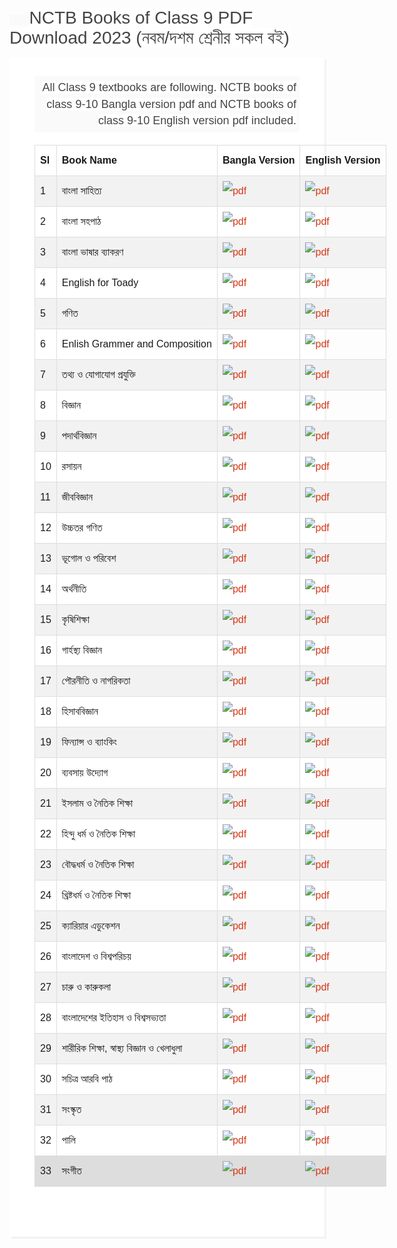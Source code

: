 <p><span aria-current="page" class="breadcrumb_last" style="background-color: #fafafa; box-sizing: border-box;">&nbsp; &nbsp; &nbsp; &nbsp;&nbsp;</span><span style="background-color: white; color: #444444; font-family: Poppins, sans-serif; font-size: 28px;">NCTB Books of Class 9 PDF Download 2023 (নবম/দশম শ্রেনীর সকল বই)</span></p><article aria-label="NCTB Books of Class 9 PDF Download 2023 (নবম/দশম শ্রেনীর সকল বই)" class="post-117 post type-post status-publish format-standard has-post-thumbnail category-ssc entry" style="background-color: white; box-shadow: rgba(70, 70, 70, 0.05) 3px 3px; box-sizing: border-box; color: #444444; font-family: Poppins, sans-serif; font-size: 18px; margin-bottom: 40px; padding: 25px 40px 40px;"><header class="entry-header" style="box-sizing: border-box; margin-bottom: 10px;"><p class="entry-meta" style="background: rgb(250, 250, 250); box-sizing: border-box; color: #737171; font-size: 14px; line-height: 1.9em; margin: 5px 0px; padding: 5px; text-align: right; word-spacing: 0.01em;"><span style="background-color: white; color: #444444; font-size: 18px; text-align: left; word-spacing: 0.01em;">All Class 9 textbooks are following. NCTB books of class 9-10 Bangla version pdf and NCTB books of class 9-10 English version pdf included.</span></p></header><div class="entry-content" style="box-sizing: border-box;"><div class="code-block code-block-5" style="box-sizing: border-box; clear: both; margin: 8px auto; text-align: center;"><div id="gpt-passback-4" style="box-sizing: border-box;"><div id="google_ads_iframe_/22928097283/Mobile_4__container__" style="border: 0pt none; box-sizing: border-box; height: 0px; width: 336px;"></div></div></div><table style="border-collapse: collapse; border-spacing: 0px; line-height: 2; margin-bottom: 40px; margin-top: 20px; width: 728px;"><tbody style="border-bottom: 1px solid rgb(221, 221, 221); box-sizing: border-box;"><tr style="box-sizing: border-box;"><td style="border: 1px solid rgb(221, 221, 221); box-sizing: border-box; padding: 8px;"><span style="box-sizing: border-box; font-weight: 600;">Sl</span></td><td style="border: 1px solid rgb(221, 221, 221); box-sizing: border-box; padding: 8px;"><span style="box-sizing: border-box; font-weight: 600;">Book Name</span></td><td style="border: 1px solid rgb(221, 221, 221); box-sizing: border-box; padding: 8px;"><span style="box-sizing: border-box; font-weight: 600;">Bangla Version</span></td><td style="border: 1px solid rgb(221, 221, 221); box-sizing: border-box; padding: 8px;"><span style="box-sizing: border-box; font-weight: 600;">English Version</span></td></tr><tr style="background-color: #f2f2f2; box-sizing: border-box;"><td style="border: 1px solid rgb(221, 221, 221); box-sizing: border-box; padding: 8px;">1</td><td style="border: 1px solid rgb(221, 221, 221); box-sizing: border-box; padding: 8px;">বাংলা সাহিত্য</td><td style="border: 1px solid rgb(221, 221, 221); box-sizing: border-box; padding: 8px;"><a href="https://drive.google.com/file/d/1UBAMV-V5Jow-Ihp3bCI8G1sdTC6sAiQF/view?usp=share_link" style="background: transparent; box-sizing: border-box; color: #d53819; text-decoration-line: none; transition: all 0.1s ease-in-out 0s;" title=""><img alt="pdf" class="lazyloaded" data-ll-status="loaded" decoding="async" src="http://nctb.portal.gov.bd/sites/default/files/files/nctb.portal.gov.bd/page/678d5b11_4d2c_4bd2_b99c_c1cafba414de/pdf.png" style="border: 0px; box-sizing: border-box; height: auto; max-width: 100%;" /></a></td><td style="border: 1px solid rgb(221, 221, 221); box-sizing: border-box; padding: 8px;"><a href="https://drive.google.com/file/d/1UBAMV-V5Jow-Ihp3bCI8G1sdTC6sAiQF/view?usp=share_link" style="background: transparent; box-sizing: border-box; color: #d53819; text-decoration-line: none; transition: all 0.1s ease-in-out 0s;" title=""><img alt="pdf" class="lazyloaded" data-ll-status="loaded" decoding="async" src="http://nctb.portal.gov.bd/sites/default/files/files/nctb.portal.gov.bd/page/678d5b11_4d2c_4bd2_b99c_c1cafba414de/pdf.png" style="border: 0px; box-sizing: border-box; height: auto; max-width: 100%;" /></a></td></tr><tr style="box-sizing: border-box;"><td style="border: 1px solid rgb(221, 221, 221); box-sizing: border-box; padding: 8px;">2</td><td style="border: 1px solid rgb(221, 221, 221); box-sizing: border-box; padding: 8px;">বাংলা সহপাঠ</td><td style="border: 1px solid rgb(221, 221, 221); box-sizing: border-box; padding: 8px;"><a href="https://drive.google.com/file/d/1hTsXho38oMZpIbZ-H-owwxkpwLXPCA8U/view?usp=sharing" style="background: transparent; box-sizing: border-box; color: #d53819; text-decoration-line: none; transition: all 0.1s ease-in-out 0s;" title=""><img alt="pdf" class="lazyloaded" data-ll-status="loaded" decoding="async" src="http://nctb.portal.gov.bd/sites/default/files/files/nctb.portal.gov.bd/page/678d5b11_4d2c_4bd2_b99c_c1cafba414de/pdf.png" style="border: 0px; box-sizing: border-box; height: auto; max-width: 100%;" /></a></td><td style="border: 1px solid rgb(221, 221, 221); box-sizing: border-box; padding: 8px;"><a href="https://drive.google.com/file/d/1hTsXho38oMZpIbZ-H-owwxkpwLXPCA8U/view?usp=sharing" style="background: transparent; box-sizing: border-box; color: #d53819; text-decoration-line: none; transition: all 0.1s ease-in-out 0s;" title=""><img alt="pdf" class="lazyloaded" data-ll-status="loaded" decoding="async" src="http://nctb.portal.gov.bd/sites/default/files/files/nctb.portal.gov.bd/page/678d5b11_4d2c_4bd2_b99c_c1cafba414de/pdf.png" style="border: 0px; box-sizing: border-box; height: auto; max-width: 100%;" /></a></td></tr><tr style="background-color: #f2f2f2; box-sizing: border-box;"><td style="border: 1px solid rgb(221, 221, 221); box-sizing: border-box; padding: 8px;">3</td><td style="border: 1px solid rgb(221, 221, 221); box-sizing: border-box; padding: 8px;">বাংলা ভাষার ব্যাকরণ</td><td style="border: 1px solid rgb(221, 221, 221); box-sizing: border-box; padding: 8px;"><a href="https://drive.google.com/file/d/1mMITGS5as0s5QXtwHY6a8SxqaoCG7mS2/view?usp=share_link" style="background: transparent; box-sizing: border-box; color: #d53819; text-decoration-line: none; transition: all 0.1s ease-in-out 0s;" title=""><img alt="pdf" class="lazyloaded" data-ll-status="loaded" decoding="async" src="http://nctb.portal.gov.bd/sites/default/files/files/nctb.portal.gov.bd/page/678d5b11_4d2c_4bd2_b99c_c1cafba414de/pdf.png" style="border: 0px; box-sizing: border-box; height: auto; max-width: 100%;" /></a></td><td style="border: 1px solid rgb(221, 221, 221); box-sizing: border-box; padding: 8px;"><a href="https://drive.google.com/file/d/1mMITGS5as0s5QXtwHY6a8SxqaoCG7mS2/view?usp=share_link" style="background: transparent; box-sizing: border-box; color: #d53819; text-decoration-line: none; transition: all 0.1s ease-in-out 0s;" title=""><img alt="pdf" class="lazyloaded" data-ll-status="loaded" decoding="async" src="http://nctb.portal.gov.bd/sites/default/files/files/nctb.portal.gov.bd/page/678d5b11_4d2c_4bd2_b99c_c1cafba414de/pdf.png" style="border: 0px; box-sizing: border-box; height: auto; max-width: 100%;" /></a></td></tr><tr style="box-sizing: border-box;"><td style="border: 1px solid rgb(221, 221, 221); box-sizing: border-box; padding: 8px;">4</td><td style="border: 1px solid rgb(221, 221, 221); box-sizing: border-box; padding: 8px;">English for Toady</td><td style="border: 1px solid rgb(221, 221, 221); box-sizing: border-box; padding: 8px;"><a href="https://drive.google.com/file/d/1lXxcKRkgckBmK_BPbXFT10_qKbXVcpc0/view?usp=share_link" style="background: transparent; box-sizing: border-box; color: #d53819; text-decoration-line: none; transition: all 0.1s ease-in-out 0s;" title=""><img alt="pdf" class="lazyloaded" data-ll-status="loaded" decoding="async" src="http://nctb.portal.gov.bd/sites/default/files/files/nctb.portal.gov.bd/page/678d5b11_4d2c_4bd2_b99c_c1cafba414de/pdf.png" style="border: 0px; box-sizing: border-box; height: auto; max-width: 100%;" /></a></td><td style="border: 1px solid rgb(221, 221, 221); box-sizing: border-box; padding: 8px;"><a href="https://drive.google.com/file/d/1lXxcKRkgckBmK_BPbXFT10_qKbXVcpc0/view?usp=share_link" style="background: transparent; box-sizing: border-box; color: #d53819; text-decoration-line: none; transition: all 0.1s ease-in-out 0s;" title=""><img alt="pdf" class="lazyloaded" data-ll-status="loaded" decoding="async" src="http://nctb.portal.gov.bd/sites/default/files/files/nctb.portal.gov.bd/page/678d5b11_4d2c_4bd2_b99c_c1cafba414de/pdf.png" style="border: 0px; box-sizing: border-box; height: auto; max-width: 100%;" /></a></td></tr><tr style="background-color: #f2f2f2; box-sizing: border-box;"><td style="border: 1px solid rgb(221, 221, 221); box-sizing: border-box; padding: 8px;">5</td><td style="border: 1px solid rgb(221, 221, 221); box-sizing: border-box; padding: 8px;">গণিত</td><td style="border: 1px solid rgb(221, 221, 221); box-sizing: border-box; padding: 8px;"><a href="https://drive.google.com/file/d/15Kb8v2HPZoLzIXv4ILuJso13ywk5YEnH/view?usp=share_link" style="background: transparent; box-sizing: border-box; color: #d53819; text-decoration-line: none; transition: all 0.1s ease-in-out 0s;" title=""><img alt="pdf" class="lazyloaded" data-ll-status="loaded" decoding="async" src="http://nctb.portal.gov.bd/sites/default/files/files/nctb.portal.gov.bd/page/678d5b11_4d2c_4bd2_b99c_c1cafba414de/pdf.png" style="border: 0px; box-sizing: border-box; height: auto; max-width: 100%;" /></a></td><td style="border: 1px solid rgb(221, 221, 221); box-sizing: border-box; padding: 8px;"><a href="https://drive.google.com/file/d/1TC0FObQOA86uchwOq1oynmk9EveDWNSP/view?usp=share_link" style="background: transparent; box-sizing: border-box; color: #d53819; text-decoration-line: none; transition: all 0.1s ease-in-out 0s;" title=""><img alt="pdf" class="lazyloaded" data-ll-status="loaded" decoding="async" src="http://nctb.portal.gov.bd/sites/default/files/files/nctb.portal.gov.bd/page/678d5b11_4d2c_4bd2_b99c_c1cafba414de/pdf.png" style="border: 0px; box-sizing: border-box; height: auto; max-width: 100%;" /></a></td></tr><tr style="box-sizing: border-box;"><td style="border: 1px solid rgb(221, 221, 221); box-sizing: border-box; padding: 8px;">6</td><td style="border: 1px solid rgb(221, 221, 221); box-sizing: border-box; padding: 8px;">Enlish Grammer and Composition</td><td style="border: 1px solid rgb(221, 221, 221); box-sizing: border-box; padding: 8px;"><a href="https://drive.google.com/file/d/1U13r5tqFsiNp8Hm87k4B7alec_-dDdrS/view?usp=share_link" style="background: transparent; box-sizing: border-box; color: #d53819; text-decoration-line: none; transition: all 0.1s ease-in-out 0s;" title=""><img alt="pdf" class="lazyloaded" data-ll-status="loaded" decoding="async" src="http://nctb.portal.gov.bd/sites/default/files/files/nctb.portal.gov.bd/page/678d5b11_4d2c_4bd2_b99c_c1cafba414de/pdf.png" style="border: 0px; box-sizing: border-box; height: auto; max-width: 100%;" /></a></td><td style="border: 1px solid rgb(221, 221, 221); box-sizing: border-box; padding: 8px;"><a href="https://drive.google.com/file/d/1U13r5tqFsiNp8Hm87k4B7alec_-dDdrS/view?usp=share_link" style="background: transparent; box-sizing: border-box; color: #d53819; text-decoration-line: none; transition: all 0.1s ease-in-out 0s;" title=""><img alt="pdf" class="lazyloaded" data-ll-status="loaded" decoding="async" src="http://nctb.portal.gov.bd/sites/default/files/files/nctb.portal.gov.bd/page/678d5b11_4d2c_4bd2_b99c_c1cafba414de/pdf.png" style="border: 0px; box-sizing: border-box; height: auto; max-width: 100%;" /></a></td></tr><tr style="background-color: #f2f2f2; box-sizing: border-box;"><td style="border: 1px solid rgb(221, 221, 221); box-sizing: border-box; padding: 8px;">7</td><td style="border: 1px solid rgb(221, 221, 221); box-sizing: border-box; padding: 8px;">তথ্য ও যোগাযোগ প্রযুক্তি</td><td style="border: 1px solid rgb(221, 221, 221); box-sizing: border-box; padding: 8px;"><a href="https://drive.google.com/file/d/1mMry-mE-wQd21WtiN-gw5pt8lXfNMJro/view?usp=share_link" style="background: transparent; box-sizing: border-box; color: #d53819; text-decoration-line: none; transition: all 0.1s ease-in-out 0s;" title=""><img alt="pdf" class="lazyloaded" data-ll-status="loaded" decoding="async" src="http://nctb.portal.gov.bd/sites/default/files/files/nctb.portal.gov.bd/page/678d5b11_4d2c_4bd2_b99c_c1cafba414de/pdf.png" style="border: 0px; box-sizing: border-box; height: auto; max-width: 100%;" /></a></td><td style="border: 1px solid rgb(221, 221, 221); box-sizing: border-box; padding: 8px;"><a href="https://drive.google.com/file/d/1mUhjIGTz3AWYGgeJLEX8JtJgxoOohZMl/view?usp=share_link" style="background: transparent; box-sizing: border-box; color: #d53819; text-decoration-line: none; transition: all 0.1s ease-in-out 0s;" title=""><img alt="pdf" class="lazyloaded" data-ll-status="loaded" decoding="async" src="http://nctb.portal.gov.bd/sites/default/files/files/nctb.portal.gov.bd/page/678d5b11_4d2c_4bd2_b99c_c1cafba414de/pdf.png" style="border: 0px; box-sizing: border-box; height: auto; max-width: 100%;" /></a></td></tr><tr style="box-sizing: border-box;"><td style="border: 1px solid rgb(221, 221, 221); box-sizing: border-box; padding: 8px;">8</td><td style="border: 1px solid rgb(221, 221, 221); box-sizing: border-box; padding: 8px;">বিজ্ঞান</td><td style="border: 1px solid rgb(221, 221, 221); box-sizing: border-box; padding: 8px;"><a href="https://drive.google.com/file/d/1fmjZwKXiTWrY_Abg-OPqx6SsvL0mmO0-/view?usp=share_link" style="background: transparent; box-sizing: border-box; color: #d53819; text-decoration-line: none; transition: all 0.1s ease-in-out 0s;" title=""><img alt="pdf" class="lazyloaded" data-ll-status="loaded" decoding="async" src="http://nctb.portal.gov.bd/sites/default/files/files/nctb.portal.gov.bd/page/678d5b11_4d2c_4bd2_b99c_c1cafba414de/pdf.png" style="border: 0px; box-sizing: border-box; height: auto; max-width: 100%;" /></a></td><td style="border: 1px solid rgb(221, 221, 221); box-sizing: border-box; padding: 8px;"><a href="https://drive.google.com/file/d/1b3VTj88W-UPKO2YuuP83T4N59-byNR-f/view?usp=share_link" style="background: transparent; box-sizing: border-box; color: #d53819; text-decoration-line: none; transition: all 0.1s ease-in-out 0s;" title=""><img alt="pdf" class="lazyloaded" data-ll-status="loaded" decoding="async" src="http://nctb.portal.gov.bd/sites/default/files/files/nctb.portal.gov.bd/page/678d5b11_4d2c_4bd2_b99c_c1cafba414de/pdf.png" style="border: 0px; box-sizing: border-box; height: auto; max-width: 100%;" /></a></td></tr><tr style="background-color: #f2f2f2; box-sizing: border-box;"><td style="border: 1px solid rgb(221, 221, 221); box-sizing: border-box; padding: 8px;">9</td><td style="border: 1px solid rgb(221, 221, 221); box-sizing: border-box; padding: 8px;">পদার্থবিজ্ঞান</td><td style="border: 1px solid rgb(221, 221, 221); box-sizing: border-box; padding: 8px;"><a href="https://drive.google.com/file/d/13rG-7zHT7nUmFekFaNYdqDd0hxyOckm2/view?usp=share_link" style="background: transparent; box-sizing: border-box; color: #d53819; text-decoration-line: none; transition: all 0.1s ease-in-out 0s;" title=""><img alt="pdf" class="lazyloaded" data-ll-status="loaded" decoding="async" src="http://nctb.portal.gov.bd/sites/default/files/files/nctb.portal.gov.bd/page/678d5b11_4d2c_4bd2_b99c_c1cafba414de/pdf.png" style="border: 0px; box-sizing: border-box; height: auto; max-width: 100%;" /></a></td><td style="border: 1px solid rgb(221, 221, 221); box-sizing: border-box; padding: 8px;"><a href="https://drive.google.com/file/d/1NG_SzV8Kf4MyfPgDVvbXxjOEL8mB1Wsx/view?usp=share_link" style="background: transparent; box-sizing: border-box; color: #d53819; text-decoration-line: none; transition: all 0.1s ease-in-out 0s;" title=""><img alt="pdf" class="lazyloaded" data-ll-status="loaded" decoding="async" src="http://nctb.portal.gov.bd/sites/default/files/files/nctb.portal.gov.bd/page/678d5b11_4d2c_4bd2_b99c_c1cafba414de/pdf.png" style="border: 0px; box-sizing: border-box; height: auto; max-width: 100%;" /></a></td></tr><tr style="box-sizing: border-box;"><td style="border: 1px solid rgb(221, 221, 221); box-sizing: border-box; padding: 8px;">10</td><td style="border: 1px solid rgb(221, 221, 221); box-sizing: border-box; padding: 8px;">রসায়ন</td><td style="border: 1px solid rgb(221, 221, 221); box-sizing: border-box; padding: 8px;"><a href="https://drive.google.com/file/d/1zJ5FjgQuFV1K_nyuiJ5zrsURZPR-0NLz/view?usp=share_link" style="background: transparent; box-sizing: border-box; color: #d53819; text-decoration-line: none; transition: all 0.1s ease-in-out 0s;" title=""><img alt="pdf" class="lazyloaded" data-ll-status="loaded" decoding="async" src="http://nctb.portal.gov.bd/sites/default/files/files/nctb.portal.gov.bd/page/678d5b11_4d2c_4bd2_b99c_c1cafba414de/pdf.png" style="border: 0px; box-sizing: border-box; height: auto; max-width: 100%;" /></a></td><td style="border: 1px solid rgb(221, 221, 221); box-sizing: border-box; padding: 8px;"><a href="https://drive.google.com/file/d/1qAmwIbZq-sz4NOD2HECxJm5nvHonrRAT/view?usp=share_link" style="background: transparent; box-sizing: border-box; color: #d53819; text-decoration-line: none; transition: all 0.1s ease-in-out 0s;" title=""><img alt="pdf" class="lazyloaded" data-ll-status="loaded" decoding="async" src="http://nctb.portal.gov.bd/sites/default/files/files/nctb.portal.gov.bd/page/678d5b11_4d2c_4bd2_b99c_c1cafba414de/pdf.png" style="border: 0px; box-sizing: border-box; height: auto; max-width: 100%;" /></a></td></tr><tr style="background-color: #f2f2f2; box-sizing: border-box;"><td style="border: 1px solid rgb(221, 221, 221); box-sizing: border-box; padding: 8px;">11</td><td style="border: 1px solid rgb(221, 221, 221); box-sizing: border-box; padding: 8px;">জীববিজ্ঞান</td><td style="border: 1px solid rgb(221, 221, 221); box-sizing: border-box; padding: 8px;"><a href="https://drive.google.com/file/d/14KTM7pMZtkokvTgDSvrA6uO02EyQnQV8/view?usp=share_link" style="background: transparent; box-sizing: border-box; color: #d53819; text-decoration-line: none; transition: all 0.1s ease-in-out 0s;" title=""><img alt="pdf" class="lazyloaded" data-ll-status="loaded" decoding="async" src="http://nctb.portal.gov.bd/sites/default/files/files/nctb.portal.gov.bd/page/678d5b11_4d2c_4bd2_b99c_c1cafba414de/pdf.png" style="border: 0px; box-sizing: border-box; height: auto; max-width: 100%;" /></a></td><td style="border: 1px solid rgb(221, 221, 221); box-sizing: border-box; padding: 8px;"><a href="https://drive.google.com/file/d/1froxo5DuIkFTUeKY4dFyVj2kl0enqafZ/view?usp=share_link" style="background: transparent; box-sizing: border-box; color: #d53819; text-decoration-line: none; transition: all 0.1s ease-in-out 0s;" title=""><img alt="pdf" class="lazyloaded" data-ll-status="loaded" decoding="async" src="http://nctb.portal.gov.bd/sites/default/files/files/nctb.portal.gov.bd/page/678d5b11_4d2c_4bd2_b99c_c1cafba414de/pdf.png" style="border: 0px; box-sizing: border-box; height: auto; max-width: 100%;" /></a></td></tr><tr style="box-sizing: border-box;"><td style="border: 1px solid rgb(221, 221, 221); box-sizing: border-box; padding: 8px;">12</td><td style="border: 1px solid rgb(221, 221, 221); box-sizing: border-box; padding: 8px;">উচ্চতর গণিত</td><td style="border: 1px solid rgb(221, 221, 221); box-sizing: border-box; padding: 8px;"><a href="https://drive.google.com/file/d/1dUqxhxDKuaFvQqsKcexwUae6SlWHA2fT/view?usp=share_link" style="background: transparent; box-sizing: border-box; color: #d53819; text-decoration-line: none; transition: all 0.1s ease-in-out 0s;" title=""><img alt="pdf" class="lazyloaded" data-ll-status="loaded" decoding="async" src="http://nctb.portal.gov.bd/sites/default/files/files/nctb.portal.gov.bd/page/678d5b11_4d2c_4bd2_b99c_c1cafba414de/pdf.png" style="border: 0px; box-sizing: border-box; height: auto; max-width: 100%;" /></a></td><td style="border: 1px solid rgb(221, 221, 221); box-sizing: border-box; padding: 8px;"><a href="https://drive.google.com/file/d/1z5t3QOY0W1MtCmE5BK25XulohUjOHZ_S/view?usp=share_link" style="background: transparent; box-sizing: border-box; color: #d53819; text-decoration-line: none; transition: all 0.1s ease-in-out 0s;" title=""><img alt="pdf" class="lazyloaded" data-ll-status="loaded" decoding="async" src="http://nctb.portal.gov.bd/sites/default/files/files/nctb.portal.gov.bd/page/678d5b11_4d2c_4bd2_b99c_c1cafba414de/pdf.png" style="border: 0px; box-sizing: border-box; height: auto; max-width: 100%;" /></a></td></tr><tr style="background-color: #f2f2f2; box-sizing: border-box;"><td style="border: 1px solid rgb(221, 221, 221); box-sizing: border-box; padding: 8px;">13</td><td style="border: 1px solid rgb(221, 221, 221); box-sizing: border-box; padding: 8px;">ভূগোল ও পরিবেশ</td><td style="border: 1px solid rgb(221, 221, 221); box-sizing: border-box; padding: 8px;"><a href="https://drive.google.com/file/d/1NtBNCS48aVnVjm1XSlsCpHztQjfXtZc6/view?usp=share_link" style="background: transparent; box-sizing: border-box; color: #d53819; text-decoration-line: none; transition: all 0.1s ease-in-out 0s;" title=""><img alt="pdf" class="lazyloaded" data-ll-status="loaded" decoding="async" src="http://nctb.portal.gov.bd/sites/default/files/files/nctb.portal.gov.bd/page/678d5b11_4d2c_4bd2_b99c_c1cafba414de/pdf.png" style="border: 0px; box-sizing: border-box; height: auto; max-width: 100%;" /></a></td><td style="border: 1px solid rgb(221, 221, 221); box-sizing: border-box; padding: 8px;"><a href="https://drive.google.com/file/d/164s6TPGLcqnYMCZpJH1iwiBETVOOwzWG/view?usp=share_link" style="background: transparent; box-sizing: border-box; color: #d53819; text-decoration-line: none; transition: all 0.1s ease-in-out 0s;" title=""><img alt="pdf" class="lazyloaded" data-ll-status="loaded" decoding="async" src="http://nctb.portal.gov.bd/sites/default/files/files/nctb.portal.gov.bd/page/678d5b11_4d2c_4bd2_b99c_c1cafba414de/pdf.png" style="border: 0px; box-sizing: border-box; height: auto; max-width: 100%;" /></a></td></tr><tr style="box-sizing: border-box;"><td style="border: 1px solid rgb(221, 221, 221); box-sizing: border-box; padding: 8px;">14</td><td style="border: 1px solid rgb(221, 221, 221); box-sizing: border-box; padding: 8px;">অর্থনীতি</td><td style="border: 1px solid rgb(221, 221, 221); box-sizing: border-box; padding: 8px;"><a href="https://drive.google.com/file/d/11ZK7zYxpgKM5Jp-TAU0a9kgwFQ2Cg4jQ/view?usp=share_link" style="background: transparent; box-sizing: border-box; color: #d53819; text-decoration-line: none; transition: all 0.1s ease-in-out 0s;" title=""><img alt="pdf" class="lazyloaded" data-ll-status="loaded" decoding="async" src="http://nctb.portal.gov.bd/sites/default/files/files/nctb.portal.gov.bd/page/678d5b11_4d2c_4bd2_b99c_c1cafba414de/pdf.png" style="border: 0px; box-sizing: border-box; height: auto; max-width: 100%;" /></a></td><td style="border: 1px solid rgb(221, 221, 221); box-sizing: border-box; padding: 8px;"><a href="https://drive.google.com/file/d/1yi-tNTsrRzBJxTL8g785ozyaCzQ84HoR/view?usp=share_link" style="background: transparent; box-sizing: border-box; color: #d53819; text-decoration-line: none; transition: all 0.1s ease-in-out 0s;" title=""><img alt="pdf" class="lazyloaded" data-ll-status="loaded" decoding="async" src="http://nctb.portal.gov.bd/sites/default/files/files/nctb.portal.gov.bd/page/678d5b11_4d2c_4bd2_b99c_c1cafba414de/pdf.png" style="border: 0px; box-sizing: border-box; height: auto; max-width: 100%;" /></a></td></tr><tr style="background-color: #f2f2f2; box-sizing: border-box;"><td style="border: 1px solid rgb(221, 221, 221); box-sizing: border-box; padding: 8px;">15</td><td style="border: 1px solid rgb(221, 221, 221); box-sizing: border-box; padding: 8px;">কৃষিশিক্ষা</td><td style="border: 1px solid rgb(221, 221, 221); box-sizing: border-box; padding: 8px;"><a href="https://drive.google.com/file/d/1Ze_ta64hdFr9_GU01Ii5BYUWuIugA8v2/view?usp=share_link" style="background: transparent; box-sizing: border-box; color: #d53819; text-decoration-line: none; transition: all 0.1s ease-in-out 0s;" title=""><img alt="pdf" class="lazyloaded" data-ll-status="loaded" decoding="async" src="http://nctb.portal.gov.bd/sites/default/files/files/nctb.portal.gov.bd/page/678d5b11_4d2c_4bd2_b99c_c1cafba414de/pdf.png" style="border: 0px; box-sizing: border-box; height: auto; max-width: 100%;" /></a></td><td style="border: 1px solid rgb(221, 221, 221); box-sizing: border-box; padding: 8px;"><a href="https://drive.google.com/file/d/1Pxx9UwJbFz8MGJg7XDdu4HWuLbBgysUl/view?usp=share_link" style="background: transparent; box-sizing: border-box; color: #d53819; text-decoration-line: none; transition: all 0.1s ease-in-out 0s;" title=""><img alt="pdf" class="lazyloaded" data-ll-status="loaded" decoding="async" src="http://nctb.portal.gov.bd/sites/default/files/files/nctb.portal.gov.bd/page/678d5b11_4d2c_4bd2_b99c_c1cafba414de/pdf.png" style="border: 0px; box-sizing: border-box; height: auto; max-width: 100%;" /></a></td></tr><tr style="box-sizing: border-box;"><td style="border: 1px solid rgb(221, 221, 221); box-sizing: border-box; padding: 8px;">16</td><td style="border: 1px solid rgb(221, 221, 221); box-sizing: border-box; padding: 8px;">গার্হস্থ্য বিজ্ঞান</td><td style="border: 1px solid rgb(221, 221, 221); box-sizing: border-box; padding: 8px;"><a href="https://drive.google.com/file/d/1UshZROryy11HE-sjHAWKU9vF0Al6kTmi/view?usp=share_link" style="background: transparent; box-sizing: border-box; color: #d53819; text-decoration-line: none; transition: all 0.1s ease-in-out 0s;" title=""><img alt="pdf" class="lazyloaded" data-ll-status="loaded" decoding="async" src="http://nctb.portal.gov.bd/sites/default/files/files/nctb.portal.gov.bd/page/678d5b11_4d2c_4bd2_b99c_c1cafba414de/pdf.png" style="border: 0px; box-sizing: border-box; height: auto; max-width: 100%;" /></a></td><td style="border: 1px solid rgb(221, 221, 221); box-sizing: border-box; padding: 8px;"><a href="https://drive.google.com/file/d/16fjL2TrvQcX4f4kon0P6pygeC88ZHKcC/view?usp=share_link" style="background: transparent; box-sizing: border-box; color: #d53819; text-decoration-line: none; transition: all 0.1s ease-in-out 0s;" title=""><img alt="pdf" class="lazyloaded" data-ll-status="loaded" decoding="async" src="http://nctb.portal.gov.bd/sites/default/files/files/nctb.portal.gov.bd/page/678d5b11_4d2c_4bd2_b99c_c1cafba414de/pdf.png" style="border: 0px; box-sizing: border-box; height: auto; max-width: 100%;" /></a></td></tr><tr style="background-color: #f2f2f2; box-sizing: border-box;"><td style="border: 1px solid rgb(221, 221, 221); box-sizing: border-box; padding: 8px;">17</td><td style="border: 1px solid rgb(221, 221, 221); box-sizing: border-box; padding: 8px;">পৌরনীতি ও নাগরিকতা</td><td style="border: 1px solid rgb(221, 221, 221); box-sizing: border-box; padding: 8px;"><a href="https://drive.google.com/file/d/14ZR-XFu6S742i_9Bt-tyfyZa9a8sgSHf/view?usp=share_link" style="background: transparent; box-sizing: border-box; color: #d53819; text-decoration-line: none; transition: all 0.1s ease-in-out 0s;" title=""><img alt="pdf" class="lazyloaded" data-ll-status="loaded" decoding="async" src="http://nctb.portal.gov.bd/sites/default/files/files/nctb.portal.gov.bd/page/678d5b11_4d2c_4bd2_b99c_c1cafba414de/pdf.png" style="border: 0px; box-sizing: border-box; height: auto; max-width: 100%;" /></a></td><td style="border: 1px solid rgb(221, 221, 221); box-sizing: border-box; padding: 8px;"><a href="https://drive.google.com/file/d/1hNGiQpw5J1v7m_Viiny9kV6nKn2yCK0t/view?usp=share_link" style="background: transparent; box-sizing: border-box; color: #d53819; text-decoration-line: none; transition: all 0.1s ease-in-out 0s;" title=""><img alt="pdf" class="lazyloaded" data-ll-status="loaded" decoding="async" src="http://nctb.portal.gov.bd/sites/default/files/files/nctb.portal.gov.bd/page/678d5b11_4d2c_4bd2_b99c_c1cafba414de/pdf.png" style="border: 0px; box-sizing: border-box; height: auto; max-width: 100%;" /></a></td></tr><tr style="box-sizing: border-box;"><td style="border: 1px solid rgb(221, 221, 221); box-sizing: border-box; padding: 8px;">18</td><td style="border: 1px solid rgb(221, 221, 221); box-sizing: border-box; padding: 8px;">হিসাববিজ্ঞান</td><td style="border: 1px solid rgb(221, 221, 221); box-sizing: border-box; padding: 8px;"><a href="https://drive.google.com/file/d/1iW5mZBy-ZaeehuoqNsh1YUIjNazi1wmQ/view?usp=share_link" style="background: transparent; box-sizing: border-box; color: #d53819; text-decoration-line: none; transition: all 0.1s ease-in-out 0s;" title=""><img alt="pdf" class="lazyloaded" data-ll-status="loaded" decoding="async" src="http://nctb.portal.gov.bd/sites/default/files/files/nctb.portal.gov.bd/page/678d5b11_4d2c_4bd2_b99c_c1cafba414de/pdf.png" style="border: 0px; box-sizing: border-box; height: auto; max-width: 100%;" /></a></td><td style="border: 1px solid rgb(221, 221, 221); box-sizing: border-box; padding: 8px;"><a href="https://drive.google.com/file/d/1E9qQ7flVKElqp90Mep8XvMe4ORXOnxpN/view?usp=share_link" style="background: transparent; box-sizing: border-box; color: #d53819; text-decoration-line: none; transition: all 0.1s ease-in-out 0s;" title=""><img alt="pdf" class="lazyloaded" data-ll-status="loaded" decoding="async" src="http://nctb.portal.gov.bd/sites/default/files/files/nctb.portal.gov.bd/page/678d5b11_4d2c_4bd2_b99c_c1cafba414de/pdf.png" style="border: 0px; box-sizing: border-box; height: auto; max-width: 100%;" /></a></td></tr><tr style="background-color: #f2f2f2; box-sizing: border-box;"><td style="border: 1px solid rgb(221, 221, 221); box-sizing: border-box; padding: 8px;">19</td><td style="border: 1px solid rgb(221, 221, 221); box-sizing: border-box; padding: 8px;">ফিন্যান্স ও ব্যাংকিং</td><td style="border: 1px solid rgb(221, 221, 221); box-sizing: border-box; padding: 8px;"><a href="https://drive.google.com/file/d/1REHPD0J1yD_IUN07VN3Pv_ph99htSzp9/view?usp=share_link" style="background: transparent; box-sizing: border-box; color: #d53819; text-decoration-line: none; transition: all 0.1s ease-in-out 0s;" title=""><img alt="pdf" class="lazyloaded" data-ll-status="loaded" decoding="async" src="http://nctb.portal.gov.bd/sites/default/files/files/nctb.portal.gov.bd/page/678d5b11_4d2c_4bd2_b99c_c1cafba414de/pdf.png" style="border: 0px; box-sizing: border-box; height: auto; max-width: 100%;" /></a></td><td style="border: 1px solid rgb(221, 221, 221); box-sizing: border-box; padding: 8px;"><a href="https://drive.google.com/file/d/1ZuBhopbsrjr95NvzfjoaD_eEI9kGYEQb/view?usp=share_link" style="background: transparent; box-sizing: border-box; color: #d53819; text-decoration-line: none; transition: all 0.1s ease-in-out 0s;" title=""><img alt="pdf" class="lazyloaded" data-ll-status="loaded" decoding="async" src="http://nctb.portal.gov.bd/sites/default/files/files/nctb.portal.gov.bd/page/678d5b11_4d2c_4bd2_b99c_c1cafba414de/pdf.png" style="border: 0px; box-sizing: border-box; height: auto; max-width: 100%;" /></a></td></tr><tr style="box-sizing: border-box;"><td style="border: 1px solid rgb(221, 221, 221); box-sizing: border-box; padding: 8px;">20</td><td style="border: 1px solid rgb(221, 221, 221); box-sizing: border-box; padding: 8px;">ব্যবসায় উদ্যোগ</td><td style="border: 1px solid rgb(221, 221, 221); box-sizing: border-box; padding: 8px;"><a href="https://drive.google.com/file/d/1rlQSwNsT40Lt0gXMiIavkRgOtahupAbv/view?usp=share_link" style="background: transparent; box-sizing: border-box; color: #d53819; text-decoration-line: none; transition: all 0.1s ease-in-out 0s;" title=""><img alt="pdf" class="lazyloaded" data-ll-status="loaded" decoding="async" src="http://nctb.portal.gov.bd/sites/default/files/files/nctb.portal.gov.bd/page/678d5b11_4d2c_4bd2_b99c_c1cafba414de/pdf.png" style="border: 0px; box-sizing: border-box; height: auto; max-width: 100%;" /></a></td><td style="border: 1px solid rgb(221, 221, 221); box-sizing: border-box; padding: 8px;"><a href="https://drive.google.com/file/d/1We7WL73DmtgjlBfglV7ytaqkHIefm1qD/view?usp=share_link" style="background: transparent; box-sizing: border-box; color: #d53819; text-decoration-line: none; transition: all 0.1s ease-in-out 0s;" title=""><img alt="pdf" class="lazyloaded" data-ll-status="loaded" decoding="async" src="http://nctb.portal.gov.bd/sites/default/files/files/nctb.portal.gov.bd/page/678d5b11_4d2c_4bd2_b99c_c1cafba414de/pdf.png" style="border: 0px; box-sizing: border-box; height: auto; max-width: 100%;" /></a></td></tr><tr style="background-color: #f2f2f2; box-sizing: border-box;"><td style="border: 1px solid rgb(221, 221, 221); box-sizing: border-box; padding: 8px;">21</td><td style="border: 1px solid rgb(221, 221, 221); box-sizing: border-box; padding: 8px;">ইসলাম ও নৈতিক শিক্ষা</td><td style="border: 1px solid rgb(221, 221, 221); box-sizing: border-box; padding: 8px;"><a href="https://drive.google.com/file/d/1FoLcJB8GdiItrj72KDpAUduXviGaKWJk/view?usp=share_link" style="background: transparent; box-sizing: border-box; color: #d53819; text-decoration-line: none; transition: all 0.1s ease-in-out 0s;" title=""><img alt="pdf" class="lazyloaded" data-ll-status="loaded" decoding="async" src="http://nctb.portal.gov.bd/sites/default/files/files/nctb.portal.gov.bd/page/678d5b11_4d2c_4bd2_b99c_c1cafba414de/pdf.png" style="border: 0px; box-sizing: border-box; height: auto; max-width: 100%;" /></a></td><td style="border: 1px solid rgb(221, 221, 221); box-sizing: border-box; padding: 8px;"><a href="https://drive.google.com/file/d/1iBKRNErfmUUazI-39i_3KyxBlQFpF32A/view?usp=sharing" style="background: transparent; box-sizing: border-box; color: #d53819; text-decoration-line: none; transition: all 0.1s ease-in-out 0s;" title=""><img alt="pdf" class="lazyloaded" data-ll-status="loaded" decoding="async" src="http://nctb.portal.gov.bd/sites/default/files/files/nctb.portal.gov.bd/page/678d5b11_4d2c_4bd2_b99c_c1cafba414de/pdf.png" style="border: 0px; box-sizing: border-box; height: auto; max-width: 100%;" /></a></td></tr><tr style="box-sizing: border-box;"><td style="border: 1px solid rgb(221, 221, 221); box-sizing: border-box; padding: 8px;">22</td><td style="border: 1px solid rgb(221, 221, 221); box-sizing: border-box; padding: 8px;">হিন্দু ধর্ম ও নৈতিক শিক্ষা</td><td style="border: 1px solid rgb(221, 221, 221); box-sizing: border-box; padding: 8px;"><a href="https://drive.google.com/file/d/1oiteOTfyJjg9K24mYV9EWKhA9idXmVFg/view?usp=share_link" style="background: transparent; box-sizing: border-box; color: #d53819; text-decoration-line: none; transition: all 0.1s ease-in-out 0s;" title=""><img alt="pdf" class="lazyloaded" data-ll-status="loaded" decoding="async" src="http://nctb.portal.gov.bd/sites/default/files/files/nctb.portal.gov.bd/page/678d5b11_4d2c_4bd2_b99c_c1cafba414de/pdf.png" style="border: 0px; box-sizing: border-box; height: auto; max-width: 100%;" /></a></td><td style="border: 1px solid rgb(221, 221, 221); box-sizing: border-box; padding: 8px;"><a href="https://drive.google.com/file/d/1qTOkG30NblSY-WGraFvgy6T-QeSosyB2/view?usp=share_link" style="background: transparent; box-sizing: border-box; color: #d53819; text-decoration-line: none; transition: all 0.1s ease-in-out 0s;" title=""><img alt="pdf" class="lazyloaded" data-ll-status="loaded" decoding="async" src="http://nctb.portal.gov.bd/sites/default/files/files/nctb.portal.gov.bd/page/678d5b11_4d2c_4bd2_b99c_c1cafba414de/pdf.png" style="border: 0px; box-sizing: border-box; height: auto; max-width: 100%;" /></a></td></tr><tr style="background-color: #f2f2f2; box-sizing: border-box;"><td style="border: 1px solid rgb(221, 221, 221); box-sizing: border-box; padding: 8px;">23</td><td style="border: 1px solid rgb(221, 221, 221); box-sizing: border-box; padding: 8px;">বৌদ্ধধর্ম ও নৈতিক শিক্ষা</td><td style="border: 1px solid rgb(221, 221, 221); box-sizing: border-box; padding: 8px;"><a href="https://drive.google.com/file/d/1B7YOnyam2adNpOfyeXa87d_U6lts4FIR/view?usp=share_link" style="background: transparent; box-sizing: border-box; color: #d53819; text-decoration-line: none; transition: all 0.1s ease-in-out 0s;" title=""><img alt="pdf" class="lazyloaded" data-ll-status="loaded" decoding="async" src="http://nctb.portal.gov.bd/sites/default/files/files/nctb.portal.gov.bd/page/678d5b11_4d2c_4bd2_b99c_c1cafba414de/pdf.png" style="border: 0px; box-sizing: border-box; height: auto; max-width: 100%;" /></a></td><td style="border: 1px solid rgb(221, 221, 221); box-sizing: border-box; padding: 8px;"><a href="https://drive.google.com/file/d/1bUq2GIKGItki2zs37cgAumPlhAK6Ot0V/view?usp=share_link" style="background: transparent; box-sizing: border-box; color: #d53819; text-decoration-line: none; transition: all 0.1s ease-in-out 0s;" title=""><img alt="pdf" class="lazyloaded" data-ll-status="loaded" decoding="async" src="http://nctb.portal.gov.bd/sites/default/files/files/nctb.portal.gov.bd/page/678d5b11_4d2c_4bd2_b99c_c1cafba414de/pdf.png" style="border: 0px; box-sizing: border-box; height: auto; max-width: 100%;" /></a></td></tr><tr style="box-sizing: border-box;"><td style="border: 1px solid rgb(221, 221, 221); box-sizing: border-box; padding: 8px;">24</td><td style="border: 1px solid rgb(221, 221, 221); box-sizing: border-box; padding: 8px;">খ্রিষ্টধর্ম ও নৈতিক শিক্ষা</td><td style="border: 1px solid rgb(221, 221, 221); box-sizing: border-box; padding: 8px;"><a href="https://drive.google.com/file/d/19RacbOX1J9ewZRIqtV9R_4lOQgPM6pol/view?usp=share_link" style="background: transparent; box-sizing: border-box; color: #d53819; text-decoration-line: none; transition: all 0.1s ease-in-out 0s;" title=""><img alt="pdf" class="lazyloaded" data-ll-status="loaded" decoding="async" src="http://nctb.portal.gov.bd/sites/default/files/files/nctb.portal.gov.bd/page/678d5b11_4d2c_4bd2_b99c_c1cafba414de/pdf.png" style="border: 0px; box-sizing: border-box; height: auto; max-width: 100%;" /></a></td><td style="border: 1px solid rgb(221, 221, 221); box-sizing: border-box; padding: 8px;"><a href="https://drive.google.com/file/d/1i1kZjMvCWftpoQ9zryFS3SFY5vlUyANv/view?usp=share_link" style="background: transparent; box-sizing: border-box; color: #d53819; text-decoration-line: none; transition: all 0.1s ease-in-out 0s;" title=""><img alt="pdf" class="lazyloaded" data-ll-status="loaded" decoding="async" src="http://nctb.portal.gov.bd/sites/default/files/files/nctb.portal.gov.bd/page/678d5b11_4d2c_4bd2_b99c_c1cafba414de/pdf.png" style="border: 0px; box-sizing: border-box; height: auto; max-width: 100%;" /></a></td></tr><tr style="background-color: #f2f2f2; box-sizing: border-box;"><td style="border: 1px solid rgb(221, 221, 221); box-sizing: border-box; padding: 8px;">25</td><td style="border: 1px solid rgb(221, 221, 221); box-sizing: border-box; padding: 8px;">ক্যারিয়ার এডুকেশন</td><td style="border: 1px solid rgb(221, 221, 221); box-sizing: border-box; padding: 8px;"><a href="https://drive.google.com/file/d/1vdFx1akzCj9phqBn2EwJRg8-T7Fc9f06/view?usp=share_link" style="background: transparent; box-sizing: border-box; color: #d53819; text-decoration-line: none; transition: all 0.1s ease-in-out 0s;" title=""><img alt="pdf" class="lazyloaded" data-ll-status="loaded" decoding="async" src="http://nctb.portal.gov.bd/sites/default/files/files/nctb.portal.gov.bd/page/678d5b11_4d2c_4bd2_b99c_c1cafba414de/pdf.png" style="border: 0px; box-sizing: border-box; height: auto; max-width: 100%;" /></a></td><td style="border: 1px solid rgb(221, 221, 221); box-sizing: border-box; padding: 8px;"><a href="https://drive.google.com/file/d/1UKbV5K-msZ4IcXBRzK_nI4PhU-yOUEAT/view?usp=share_link" style="background: transparent; box-sizing: border-box; color: #d53819; text-decoration-line: none; transition: all 0.1s ease-in-out 0s;" title=""><img alt="pdf" class="lazyloaded" data-ll-status="loaded" decoding="async" src="http://nctb.portal.gov.bd/sites/default/files/files/nctb.portal.gov.bd/page/678d5b11_4d2c_4bd2_b99c_c1cafba414de/pdf.png" style="border: 0px; box-sizing: border-box; height: auto; max-width: 100%;" /></a></td></tr><tr style="box-sizing: border-box;"><td style="border: 1px solid rgb(221, 221, 221); box-sizing: border-box; padding: 8px;">26</td><td style="border: 1px solid rgb(221, 221, 221); box-sizing: border-box; padding: 8px;">বাংলাদেশ ও বিশ্বপরিচয়</td><td style="border: 1px solid rgb(221, 221, 221); box-sizing: border-box; padding: 8px;"><a href="https://drive.google.com/file/d/1czbhXuUjCADT_jE_dMLDOqa9q1OyDqZN/view?usp=share_link" style="background: transparent; box-sizing: border-box; color: #d53819; text-decoration-line: none; transition: all 0.1s ease-in-out 0s;" title=""><img alt="pdf" class="lazyloaded" data-ll-status="loaded" decoding="async" src="http://nctb.portal.gov.bd/sites/default/files/files/nctb.portal.gov.bd/page/678d5b11_4d2c_4bd2_b99c_c1cafba414de/pdf.png" style="border: 0px; box-sizing: border-box; height: auto; max-width: 100%;" /></a></td><td style="border: 1px solid rgb(221, 221, 221); box-sizing: border-box; padding: 8px;"><a href="https://drive.google.com/file/d/1a2S1r-WbL8qzsV0WBM04QFEmt6DWX5eb/view?usp=share_link" style="background: transparent; box-sizing: border-box; color: #d53819; text-decoration-line: none; transition: all 0.1s ease-in-out 0s;" title=""><img alt="pdf" class="lazyloaded" data-ll-status="loaded" decoding="async" src="http://nctb.portal.gov.bd/sites/default/files/files/nctb.portal.gov.bd/page/678d5b11_4d2c_4bd2_b99c_c1cafba414de/pdf.png" style="border: 0px; box-sizing: border-box; height: auto; max-width: 100%;" /></a></td></tr><tr style="background-color: #f2f2f2; box-sizing: border-box;"><td style="border: 1px solid rgb(221, 221, 221); box-sizing: border-box; padding: 8px;">27</td><td style="border: 1px solid rgb(221, 221, 221); box-sizing: border-box; padding: 8px;">চারু ও কারুকলা</td><td style="border: 1px solid rgb(221, 221, 221); box-sizing: border-box; padding: 8px;"><a href="https://drive.google.com/file/d/1U0v1P7Apcm2_G9MFP8M3lsP9xCK1v0IT/view?usp=share_link" style="background: transparent; box-sizing: border-box; color: #d53819; text-decoration-line: none; transition: all 0.1s ease-in-out 0s;" title=""><img alt="pdf" class="lazyloaded" data-ll-status="loaded" decoding="async" src="http://nctb.portal.gov.bd/sites/default/files/files/nctb.portal.gov.bd/page/678d5b11_4d2c_4bd2_b99c_c1cafba414de/pdf.png" style="border: 0px; box-sizing: border-box; height: auto; max-width: 100%;" /></a></td><td style="border: 1px solid rgb(221, 221, 221); box-sizing: border-box; padding: 8px;"><a href="https://drive.google.com/file/d/1gT5GDK3PvG83gQiyjz1VV02LtfQbbEaE/view?usp=share_link" style="background: transparent; box-sizing: border-box; color: #d53819; text-decoration-line: none; transition: all 0.1s ease-in-out 0s;" title=""><img alt="pdf" class="lazyloaded" data-ll-status="loaded" decoding="async" src="http://nctb.portal.gov.bd/sites/default/files/files/nctb.portal.gov.bd/page/678d5b11_4d2c_4bd2_b99c_c1cafba414de/pdf.png" style="border: 0px; box-sizing: border-box; height: auto; max-width: 100%;" /></a></td></tr><tr style="box-sizing: border-box;"><td style="border: 1px solid rgb(221, 221, 221); box-sizing: border-box; padding: 8px;">28</td><td style="border: 1px solid rgb(221, 221, 221); box-sizing: border-box; padding: 8px;">বাংলাদেশের ইতিহাস ও বিশ্বসভ্যতা</td><td style="border: 1px solid rgb(221, 221, 221); box-sizing: border-box; padding: 8px;"><a href="https://drive.google.com/file/d/1XLQtIs4S050DJtysHj7MGP7032xBUn0V/view?usp=share_link" style="background: transparent; box-sizing: border-box; color: #d53819; text-decoration-line: none; transition: all 0.1s ease-in-out 0s;" title=""><img alt="pdf" class="lazyloaded" data-ll-status="loaded" decoding="async" src="http://nctb.portal.gov.bd/sites/default/files/files/nctb.portal.gov.bd/page/678d5b11_4d2c_4bd2_b99c_c1cafba414de/pdf.png" style="border: 0px; box-sizing: border-box; height: auto; max-width: 100%;" /></a></td><td style="border: 1px solid rgb(221, 221, 221); box-sizing: border-box; padding: 8px;"><a href="https://drive.google.com/file/d/1SkLHGw2MzTJoYrjMqMeMbT-6BkXjHA9C/view?usp=share_link" style="background: transparent; box-sizing: border-box; color: #d53819; text-decoration-line: none; transition: all 0.1s ease-in-out 0s;" title=""><img alt="pdf" class="lazyloaded" data-ll-status="loaded" decoding="async" src="http://nctb.portal.gov.bd/sites/default/files/files/nctb.portal.gov.bd/page/678d5b11_4d2c_4bd2_b99c_c1cafba414de/pdf.png" style="border: 0px; box-sizing: border-box; height: auto; max-width: 100%;" /></a></td></tr><tr style="background-color: #f2f2f2; box-sizing: border-box;"><td style="border: 1px solid rgb(221, 221, 221); box-sizing: border-box; padding: 8px;">29</td><td style="border: 1px solid rgb(221, 221, 221); box-sizing: border-box; padding: 8px;">শারীরিক শিক্ষা, স্বাস্থ্য বিজ্ঞান ও খেলাধুলা</td><td style="border: 1px solid rgb(221, 221, 221); box-sizing: border-box; padding: 8px;"><a href="https://drive.google.com/file/d/1-1PRi9EsZ0gTxzuXH-4b0EbDG2OlTIif/view?usp=share_link" style="background: transparent; box-sizing: border-box; color: #d53819; text-decoration-line: none; transition: all 0.1s ease-in-out 0s;" title=""><img alt="pdf" class="lazyloaded" data-ll-status="loaded" decoding="async" src="http://nctb.portal.gov.bd/sites/default/files/files/nctb.portal.gov.bd/page/678d5b11_4d2c_4bd2_b99c_c1cafba414de/pdf.png" style="border: 0px; box-sizing: border-box; height: auto; max-width: 100%;" /></a></td><td style="border: 1px solid rgb(221, 221, 221); box-sizing: border-box; padding: 8px;"><a href="https://drive.google.com/file/d/1w1m7Z2Z2z0mMzaSDSUIhYGUH62X8IgFB/view?usp=share_link" style="background: transparent; box-sizing: border-box; color: #d53819; text-decoration-line: none; transition: all 0.1s ease-in-out 0s;" title=""><img alt="pdf" class="lazyloaded" data-ll-status="loaded" decoding="async" src="http://nctb.portal.gov.bd/sites/default/files/files/nctb.portal.gov.bd/page/678d5b11_4d2c_4bd2_b99c_c1cafba414de/pdf.png" style="border: 0px; box-sizing: border-box; height: auto; max-width: 100%;" /></a></td></tr><tr style="box-sizing: border-box;"><td style="border: 1px solid rgb(221, 221, 221); box-sizing: border-box; padding: 8px;">30</td><td style="border: 1px solid rgb(221, 221, 221); box-sizing: border-box; padding: 8px;">সচিত্র আরবি পাঠ</td><td style="border: 1px solid rgb(221, 221, 221); box-sizing: border-box; padding: 8px;"><a href="https://drive.google.com/file/d/1wtMa--DEgUpljCCJ-zp0WCbJBLfjiPkm/view?usp=share_link" style="background: transparent; box-sizing: border-box; color: #d53819; text-decoration-line: none; transition: all 0.1s ease-in-out 0s;" title=""><img alt="pdf" class="lazyloaded" data-ll-status="loaded" decoding="async" src="http://nctb.portal.gov.bd/sites/default/files/files/nctb.portal.gov.bd/page/678d5b11_4d2c_4bd2_b99c_c1cafba414de/pdf.png" style="border: 0px; box-sizing: border-box; height: auto; max-width: 100%;" /></a></td><td style="border: 1px solid rgb(221, 221, 221); box-sizing: border-box; padding: 8px;"><a href="https://drive.google.com/file/d/1wtMa--DEgUpljCCJ-zp0WCbJBLfjiPkm/view?usp=share_link" style="background: transparent; box-sizing: border-box; color: #d53819; text-decoration-line: none; transition: all 0.1s ease-in-out 0s;" title=""><img alt="pdf" class="lazyloaded" data-ll-status="loaded" decoding="async" src="http://nctb.portal.gov.bd/sites/default/files/files/nctb.portal.gov.bd/page/678d5b11_4d2c_4bd2_b99c_c1cafba414de/pdf.png" style="border: 0px; box-sizing: border-box; height: auto; max-width: 100%;" /></a></td></tr><tr style="background-color: #f2f2f2; box-sizing: border-box;"><td style="border: 1px solid rgb(221, 221, 221); box-sizing: border-box; padding: 8px;">31</td><td style="border: 1px solid rgb(221, 221, 221); box-sizing: border-box; padding: 8px;">সংস্কৃত</td><td style="border: 1px solid rgb(221, 221, 221); box-sizing: border-box; padding: 8px;"><a href="https://drive.google.com/file/d/1NBEPMtbUwpAnD2HGVKE8sbglO5t4ZCkf/view?usp=share_link" style="background: transparent; box-sizing: border-box; color: #d53819; text-decoration-line: none; transition: all 0.1s ease-in-out 0s;" title=""><img alt="pdf" class="lazyloaded" data-ll-status="loaded" decoding="async" src="http://nctb.portal.gov.bd/sites/default/files/files/nctb.portal.gov.bd/page/678d5b11_4d2c_4bd2_b99c_c1cafba414de/pdf.png" style="border: 0px; box-sizing: border-box; height: auto; max-width: 100%;" /></a></td><td style="border: 1px solid rgb(221, 221, 221); box-sizing: border-box; padding: 8px;"><a href="https://drive.google.com/file/d/1NBEPMtbUwpAnD2HGVKE8sbglO5t4ZCkf/view?usp=share_link" style="background: transparent; box-sizing: border-box; color: #d53819; text-decoration-line: none; transition: all 0.1s ease-in-out 0s;" title=""><img alt="pdf" class="lazyloaded" data-ll-status="loaded" decoding="async" src="http://nctb.portal.gov.bd/sites/default/files/files/nctb.portal.gov.bd/page/678d5b11_4d2c_4bd2_b99c_c1cafba414de/pdf.png" style="border: 0px; box-sizing: border-box; height: auto; max-width: 100%;" /></a></td></tr><tr style="box-sizing: border-box;"><td style="border: 1px solid rgb(221, 221, 221); box-sizing: border-box; padding: 8px;">32</td><td style="border: 1px solid rgb(221, 221, 221); box-sizing: border-box; padding: 8px;">পালি</td><td style="border: 1px solid rgb(221, 221, 221); box-sizing: border-box; padding: 8px;"><a href="https://drive.google.com/file/d/1has5giA5RZ_NLAD1MhvG0AA-XtHe65OY/view?usp=share_link" style="background: transparent; box-sizing: border-box; color: #d53819; text-decoration-line: none; transition: all 0.1s ease-in-out 0s;" title=""><img alt="pdf" class="lazyloaded" data-ll-status="loaded" decoding="async" src="http://nctb.portal.gov.bd/sites/default/files/files/nctb.portal.gov.bd/page/678d5b11_4d2c_4bd2_b99c_c1cafba414de/pdf.png" style="border: 0px; box-sizing: border-box; height: auto; max-width: 100%;" /></a></td><td style="border: 1px solid rgb(221, 221, 221); box-sizing: border-box; padding: 8px;"><a href="https://drive.google.com/file/d/1has5giA5RZ_NLAD1MhvG0AA-XtHe65OY/view?usp=share_link" style="background: transparent; box-sizing: border-box; color: #d53819; text-decoration-line: none; transition: all 0.1s ease-in-out 0s;" title=""><img alt="pdf" class="lazyloaded" data-ll-status="loaded" decoding="async" src="http://nctb.portal.gov.bd/sites/default/files/files/nctb.portal.gov.bd/page/678d5b11_4d2c_4bd2_b99c_c1cafba414de/pdf.png" style="border: 0px; box-sizing: border-box; height: auto; max-width: 100%;" /></a></td></tr><tr style="background-color: #dddddd; box-sizing: border-box;"><td style="border: 1px solid rgb(221, 221, 221); box-sizing: border-box; padding: 8px;">33</td><td style="border: 1px solid rgb(221, 221, 221); box-sizing: border-box; padding: 8px;">সংগীত</td><td style="border: 1px solid rgb(221, 221, 221); box-sizing: border-box; padding: 8px;"><a href="https://drive.google.com/file/d/1W8qJwnl1ek3cGFs857zYcL7sKPqPHm_I/view?usp=share_link" style="background: transparent; box-sizing: border-box; color: #d53819; text-decoration-line: none; transition: all 0.1s ease-in-out 0s;" title=""><img alt="pdf" class="lazyloaded" data-ll-status="loaded" decoding="async" src="http://nctb.portal.gov.bd/sites/default/files/files/nctb.portal.gov.bd/page/678d5b11_4d2c_4bd2_b99c_c1cafba414de/pdf.png" style="border: 0px; box-sizing: border-box; height: auto; max-width: 100%;" /></a></td><td style="border: 1px solid rgb(221, 221, 221); box-sizing: border-box; padding: 8px;"><a href="https://drive.google.com/file/d/1W8qJwnl1ek3cGFs857zYcL7sKPqPHm_I/view?usp=share_link" style="background: transparent; box-sizing: border-box; color: #d53819; text-decoration-line: none; transition: all 0.1s ease-in-out 0s;" title=""><img alt="pdf" class="lazyloaded" data-ll-status="loaded" decoding="async" src="http://nctb.portal.gov.bd/sites/default/files/files/nctb.portal.gov.bd/page/678d5b11_4d2c_4bd2_b99c_c1cafba414de/pdf.png" style="border: 0px; box-sizing: border-box; height: auto; max-width: 100%;" /></a></td></tr></tbody></table></div></article>
